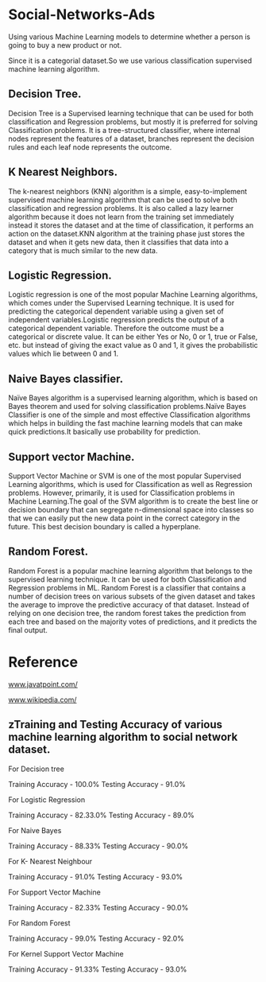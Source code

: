 # Social-Networks-Ads
Using various Machine Learning models to determine whether a  person is going to buy a new product or not.

Since it is a categorial dataset.So we use various classification supervised machine learning algorithm.

## Decision Tree.
Decision Tree is a Supervised learning technique that can be used for both classification and Regression problems, but mostly it is preferred for solving Classification problems. It is a tree-structured classifier, where internal nodes represent the features of a dataset, branches represent the decision rules and each leaf node represents the outcome.

## K Nearest Neighbors.
The k-nearest neighbors (KNN) algorithm is a simple, easy-to-implement supervised machine learning algorithm that can be used to solve both classification and regression problems.
It is also called a lazy learner algorithm because it does not learn from the training set immediately instead it stores the dataset and at the time of classification, it performs an action on the dataset.KNN algorithm at the training phase just stores the dataset and when it gets new data, then it classifies that data into a category that is much similar to the new data.

## Logistic Regression.
Logistic regression is one of the most popular Machine Learning algorithms, which comes under the Supervised Learning technique. It is used for predicting the categorical dependent variable using a given set of independent variables.Logistic regression predicts the output of a categorical dependent variable. Therefore the outcome must be a categorical or discrete value. It can be either Yes or No, 0 or 1, true or False, etc. but instead of giving the exact value as 0 and 1, it gives the probabilistic values which lie between 0 and 1.

## Naive Bayes classifier.
Naïve Bayes algorithm is a supervised learning algorithm, which is based on Bayes theorem and used for solving classification problems.Naïve Bayes Classifier is one of the simple and most effective Classification algorithms which helps in building the fast machine learning models that can make quick predictions.It basically use probability for prediction.

## Support vector Machine.
Support Vector Machine or SVM is one of the most popular Supervised Learning algorithms, which is used for Classification as well as Regression problems. However, primarily, it is used for Classification problems in Machine Learning.The goal of the SVM algorithm is to create the best line or decision boundary that can segregate n-dimensional space into classes so that we can easily put the new data point in the correct category in the future. This best decision boundary is called a hyperplane.

## Random Forest.
Random Forest is a popular machine learning algorithm that belongs to the supervised learning technique. It can be used for both Classification and Regression problems in ML.
Random Forest is a classifier that contains a number of decision trees on various subsets of the given dataset and takes the average to improve the predictive accuracy of that dataset. Instead of relying on one decision tree, the random forest takes the prediction from each tree and based on the majority votes of predictions, and it predicts the final output.

# Reference
www.javatpoint.com/

www.wikipedia.com/

## zTraining and Testing Accuracy of various machine learning algorithm to social network dataset.

For Decision tree

  Training Accuracy  -  100.0%
  Testing Accuracy   -  91.0%
  
For Logistic Regression

  Training Accuracy  -  82.33.0%
  Testing Accuracy   -  89.0%
  
For Naive Bayes

  Training Accuracy  -  88.33%
  Testing Accuracy   -  90.0%
  
For K- Nearest Neighbour 

  Training Accuracy  -  91.0%
  Testing Accuracy   -  93.0%
  
For Support Vector Machine

  Training Accuracy  -  82.33%
  Testing Accuracy   -  90.0%
  
For Random Forest

  Training Accuracy  -  99.0%
  Testing Accuracy   -  92.0%
  
For Kernel Support Vector Machine

  Training Accuracy  -  91.33%
  Testing Accuracy   -  93.0%
